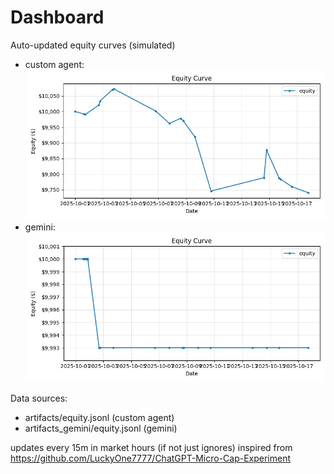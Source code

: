 # Dashboard

Auto-updated equity curves (simulated)

- custom agent: ![Equity Curve](artifacts/equity.png?v=ae698a2)
- gemini: ![Equity Curve (Gemini)](artifacts_gemini/equity.png?v=ae698a2)

Data sources:
- artifacts/equity.jsonl (custom agent)
- artifacts_gemini/equity.jsonl (gemini)

updates every 15m in market hours (if not just ignores)
inspired from https://github.com/LuckyOne7777/ChatGPT-Micro-Cap-Experiment
